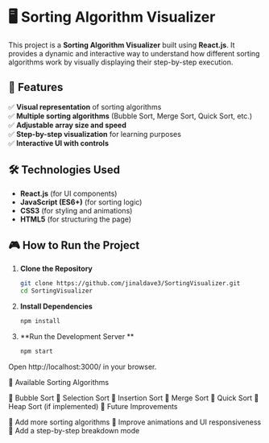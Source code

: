 # 🖥️ Sorting Algorithm Visualizer

This project is a **Sorting Algorithm Visualizer** built using **React.js**. It provides a dynamic and interactive way to understand how different sorting algorithms work by visually displaying their step-by-step execution.

## 🚀 Features
✅ **Visual representation** of sorting algorithms  
✅ **Multiple sorting algorithms** (Bubble Sort, Merge Sort, Quick Sort, etc.)  
✅ **Adjustable array size and speed**  
✅ **Step-by-step visualization** for learning purposes  
✅ **Interactive UI with controls**  

## 🛠️ Technologies Used
- **React.js** (for UI components)
- **JavaScript (ES6+)** (for sorting logic)
- **CSS3** (for styling and animations)
- **HTML5** (for structuring the page)


## 🎮 How to Run the Project
1. **Clone the Repository**  
   ```bash
   git clone https://github.com/jinaldave3/SortingVisualizer.git
   cd SortingVisualizer
2. **Install Dependencies**  
   ```bash
   npm install
3. **Run the Development Server **  
   ```bash
   npm start

Open http://localhost:3000/ in your browser.

📌 Available Sorting Algorithms

🔹 Bubble Sort
🔹 Selection Sort
🔹 Insertion Sort
🔹 Merge Sort
🔹 Quick Sort
🔹 Heap Sort (if implemented)
📝 Future Improvements

🔹 Add more sorting algorithms
🔹 Improve animations and UI responsiveness
🔹 Add a step-by-step breakdown mode


